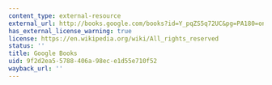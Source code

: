 ```yaml
---
content_type: external-resource
external_url: http://books.google.com/books?id=Y_pqZS5q72UC&pg=PA180=onepage
has_external_license_warning: true
license: https://en.wikipedia.org/wiki/All_rights_reserved
status: ''
title: Google Books
uid: 9f2d2ea5-5788-406a-98ec-e1d55e710f52
wayback_url: ''
---
```

